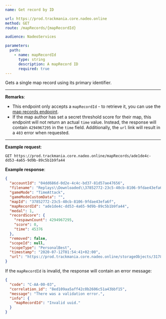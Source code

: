 ```yaml
---
name: Get record by ID

url: https://prod.trackmania.core.nadeo.online
method: GET
route: /mapRecords/{mapRecordId}

audience: NadeoServices

parameters:
  path:
    - name: mapRecordId
      type: string
      description: A mapRecord ID
      required: true
---
```


Gets a single map record using its primary identifier.

---

**Remarks**:

- This endpoint only accepts a `mapRecordId` - to retrieve it, you can use the [map records endpoint](/core/records/map-records).
- If the map author has set a secret threshold score for their map, this endpoint will not return an actual `time` value. Instead, the response will contain `4294967295` in the `time` field. Additionally, the `url` link will result in a `403` error when requested.

---

**Example request**:

```plain
GET https://prod.trackmania.core.nadeo.online/mapRecords/ade1de4c-dd53-4a65-9d9b-89c5b1b9fa44
```

**Example response**:

```json
{
  "accountId": "04dd686d-0d2e-4c4c-bd37-81d57ae47656",
  "filename": "Replays\\Downloaded\\37852772-23c5-40cb-8106-9fdae43efa6f_04dd686d-0d2e-4c4c-bd37-81d57ae47656_(0'45''37).replay.gbx",
  "gameMode": "TimeAttack",
  "gameModeCustomData": "",
  "mapId": "37852772-23c5-40cb-8106-9fdae43efa6f",
  "mapRecordId": "ade1de4c-dd53-4a65-9d9b-89c5b1b9fa44",
  "medal": 1,
  "recordScore": {
    "respawnCount": 4294967295,
    "score": 0,
    "time": 45376
  },
  "removed": false,
  "scopeId": null,
  "scopeType": "PersonalBest",
  "timestamp": "2020-07-12T01:54:41+02:00",
  "url": "https://prod.trackmania.core.nadeo.online/storageObjects/317832fc-7576-4a65-954e-b0eb390a7372"
}
```

If the `mapRecordId` is invalid, the response will contain an error message:

```json
{
  "code": "C-AA-00-03",
  "correlation_id": "8ed109aa5aff42c0b2606c51a43bbf15",
  "message": "There was a validation error.",
  "info": {
    "mapRecordId": "Invalid uuid."
  }
}
```
